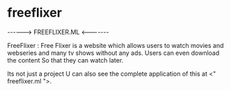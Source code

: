 # freeflixer
------> FREEFLIXER.ML <-------

FreeFlixer : Free Flixer is a website which allows users to watch movies and webseries and many tv shows without any ads. Users can even download the content So that they can watch later.

Its not just a project U can also see the complete application of this at <" freeflixer.ml ">.
